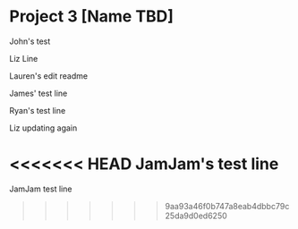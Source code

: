 # Project 3 [Name TBD]

John's test

Liz Line

Lauren's edit readme

James' test line

Ryan's test line

Liz updating again

<<<<<<< HEAD
JamJam's test line
=======
JamJam test line
>>>>>>> 9aa93a46f0b747a8eab4dbbc79c25da9d0ed6250
